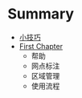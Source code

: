 # Summary

* [小技巧](README.md)
* [First Chapter](chapter1.md)
   * 帮助
   * 网点标注
   * 区域管理
   * 使用流程

